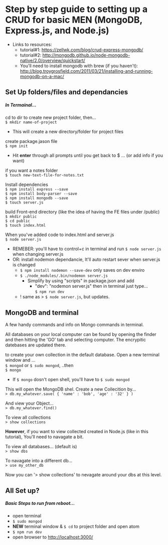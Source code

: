 # Step by step guide to setting up a CRUD for basic MEN (MongoDB, Express.js, and Node.js)

- Links to resources:
  - tutorial#1:  <https://zellwk.com/blog/crud-express-mongodb/>
  - tutorial#2: <http://mongodb.github.io/node-mongodb-native/2.0/overview/quickstart/>
  - You'll need to install mongodb with brew (if you haven't):
<br><http://blog.troygrosfield.com/2011/03/21/installing-and-running-mongodb-on-a-mac/>

## Set Up folders/files and dependancies
##### In Termainal...

cd to dir to create new project folder, then...
<br> `$ mkdir name-of-project`
- This will create a new directory/folder for project files

create package.jason file
<br>`$ npm init`
- Hit **enter** through all prompts until you get back to $ ... (or add info if you want)

if you want a notes folder
<br>`$ touch new-text-file-for-notes.txt`

Install dependencies
<br>`$ npm install express --save`
<br>`$ npm install body-parser --save`
<br>`$ npm install mongodb --save`
<br>`$ touch server.js`

build Front-end directory (like the idea of having the FE files under /public)
<br>`$ mkdir public`
<br>`$ cd public`
<br>`$ touch index.html`

When you've added code to index.html and server.js
<br>`$ node server.js`
- REMEBER: you'll have to control+c in terminal and run `$ node server.js` when changing server.js
- OR: install nodemon dependancie, It'll auto restart sever when server.js is changed
  - `$ npm install nodemon --save-dev` only saves on dev enviro
  - `$ ./node_modules/.bin/nodemon server.js`
    - Simplify by using "scripts" in package.json and add
      - "dev": "nodemon server.js" then in terminal just type...
      <br> `$ npm run dev`
  - ! same as > `$ node server.js`, but updates.

## MongoDB and terminal

A few handy commands and info on Mongo commands in terminal.

All databases on your local computer can be found by opening the finder and then hitting the 'GO' tab and selecting computer. The encrypitic datebases are updated there.

to create your own collection in the default database. Open a new terminal window and ...
<br> `$ mongod` or `$ sudo mongod`, ..then
<br> `$ mongo`
- If `$ mongo` dosn't open shell, you'll have to `$ sudo mongod`

This will open the MongoDB shel. Create a new Collecition by...
<br> `> db.my_whatever.save( { 'name' : 'bob', 'age' : '32' } )`

And view your Object...
<br> `> db.my_whatever.find()`

To view all collections
<br> `> show collections`

**However**, if you want to view collected created in Node.js (like in this tutorial), You'll need to navagate a bit.

To view all databases... (default is)
<br> `> show dbs`

To navagate into a different db...
<br> `> use my_other_db`

Now you can '> show collections' to nevagate around your dbs at this level.

## All Set up?
##### Basic Steps to run from reboot...

- open terminal
- `$ sudo mongod`
- **NEW** terminal window & `$ cd` to project folder and open atom
- `$ npm run dev`
- open browser to <http://localhost:3000/>
